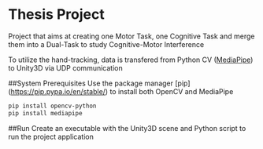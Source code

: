 # Thesis Project
 Project that aims at creating one Motor Task, one Cognitive Task and merge them into a Dual-Task to study Cognitive-Motor Interference

 To utilize the hand-tracking, data is transfered from Python CV ([MediaPipe](https://google.github.io/mediapipe/solutions/hands)) to Unity3D via UDP communication

##System Prerequisites
Use the package manager [pip] (https://pip.pypa.io/en/stable/) to install both OpenCV and MediaPipe

```bash
pip install opencv-python
pip install mediapipe
```

##Run
Create an executable with the Unity3D scene and Python script to run the project application
